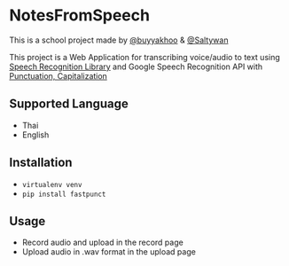 # NotesFromSpeech
This is a school project made by [@buyyakhoo](https://github.com/buyyakhoo/) & [@Saltywan](https://github.com/saltywan)

This project is a Web Application for transcribing voice/audio to text using [Speech Recognition Library](https://github.com/Uberi/speech_recognition) and Google Speech Recognition API with [Punctuation, Capitalization](https://github.com/notAI-tech/fastPunct)
## Supported Language
- Thai
- English
## Installation
- ```virtualenv venv```
- ```pip install fastpunct```
## Usage
- Record audio and upload in the record page
- Upload audio in .wav format in the upload page
